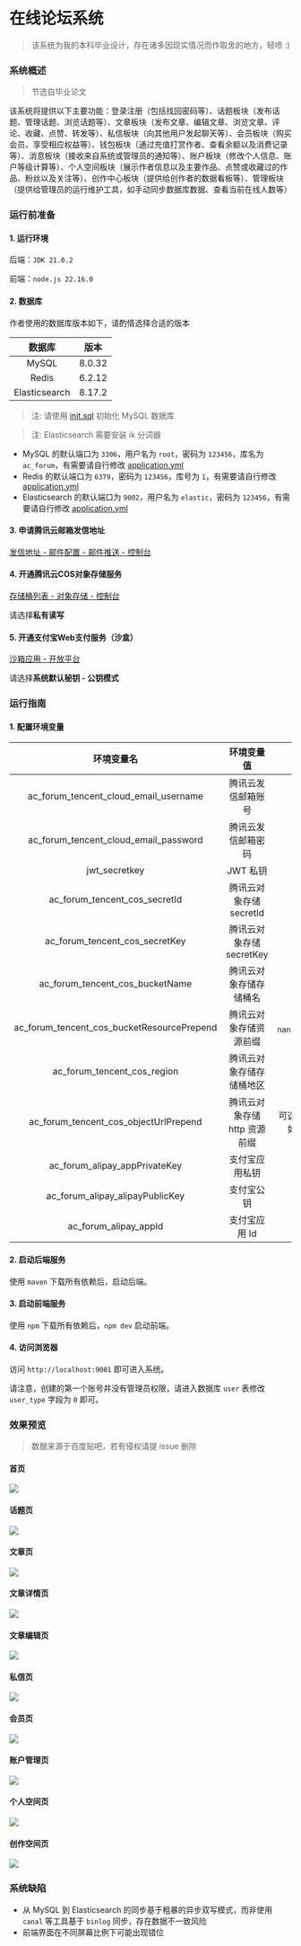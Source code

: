 # 在线论坛系统

> 该系统为我的本科毕业设计，存在诸多因现实情况而作取舍的地方，轻喷 :)

### 系统概述

> 节选自毕业论文

该系统将提供以下主要功能：登录注册（包括找回密码等）、话题板块（发布话题、管理话题、浏览话题等）、文章板块（发布文章、编辑文章、浏览文章、评论、收藏、点赞、转发等）、私信板块（向其他用户发起聊天等）、会员板块（购买会员、享受相应权益等）、钱包板块（通过充值打赏作者、查看余额以及消费记录等）、消息板块（接收来自系统或管理员的通知等）、账户板块（修改个人信息、账户等级计算等）、个人空间板块（展示作者信息以及主要作品、点赞或收藏过的作品、粉丝以及关注等）、创作中心板块（提供给创作者的数据看板等）、管理板块（提供给管理员的运行维护工具，如手动同步数据库数据、查看当前在线人数等）

### 运行前准备

#### 1. 运行环境

后端：`JDK 21.0.2`

前端：`node.js 22.16.0`

#### 2. 数据库

作者使用的数据库版本如下，请酌情选择合适的版本

|      数据库      |   版本   |
|:-------------:|:------:|
|     MySQL     | 8.0.32 |
|     Redis     | 6.2.12 |
| Elasticsearch | 8.17.2 |

> 注: 请使用 [init.sql](init.sql) 初始化 MySQL 数据库

> 注: Elasticsearch 需要安装 ik 分词器

- MySQL 的默认端口为 `3306`，用户名为 `root`，密码为 `123456`，库名为 `ac_forum`，有需要请自行修改 [application.yml](backend/src/main/resources/application-dev.yml)
- Redis 的默认端口为 `6379`，密码为 `123456`，库号为 `1`，有需要请自行修改 [application.yml](backend/src/main/resources/application-dev.yml)
- Elasticsearch 的默认端口为 `9002`，用户名为 `elastic`，密码为 `123456`，有需要请自行修改 [application.yml](backend/src/main/resources/application-dev.yml)

#### 3. 申请腾讯云邮箱发信地址

[发信地址 - 邮件配置 - 邮件推送 - 控制台](https://console.cloud.tencent.com/ses/address)

#### 4. 开通腾讯云COS对象存储服务

[存储桶列表 - 对象存储 - 控制台](https://console.cloud.tencent.com/cos/bucket)

请选择**私有读写**

#### 5. 开通支付宝Web支付服务（沙盒）

[沙箱应用 - 开放平台](https://open.alipay.com/develop/sandbox/app)

请选择**系统默认秘钥 - 公钥模式**

### 运行指南

#### 1. 配置环境变量

|                   环境变量名                    |       环境变量值       |                          备注                           |
|:------------------------------------------:|:-----------------:|:-----------------------------------------------------:|
|   ac_forum_tencent_cloud_email_username    |     腾讯云发信邮箱账号     |                                                       |
|   ac_forum_tencent_cloud_email_password    |     腾讯云发信邮箱密码     |                                                       |
|               jwt_secretkey                |      JWT 私钥       |                                                       |
|       ac_forum_tencent_cos_secretId        | 腾讯云对象存储 secretId  |                                                       |
|       ac_forum_tencent_cos_secretKey       | 腾讯云对象存储 secretKey |                                                       |
|      ac_forum_tencent_cos_bucketName       |    腾讯云对象存储存储桶名    |                  形如 `xxx-123456789`                   |
| ac_forum_tencent_cos_bucketResourcePrepend |    腾讯云对象存储资源前缀    | 形如 `qcs::cos:ap-nanjing:uid/123456789:xxx-123456789/` |
|        ac_forum_tencent_cos_region         |   腾讯云对象存储存储桶地区    |                    形如 `ap-nanjing`                    |
|   ac_forum_tencent_cos_objectUrlPrepend    | 腾讯云对象存储 http 资源前缀 |         可选源站域名或加速域名，形如 `https://cdn.xxx.com`          |
|       ac_forum_alipay_appPrivateKey        |      支付宝应用私钥      |                         沙盒应用                          |
|      ac_forum_alipay_alipayPublicKey       |       支付宝公钥       |                         沙盒公钥                          |
|           ac_forum_alipay_appId            |     支付宝应用 Id      |                        沙盒应用 Id                        |

#### 2. 启动后端服务

使用 `maven` 下载所有依赖后，启动后端。

#### 3. 启动前端服务

使用 `npm` 下载所有依赖后，`npm dev` 启动前端。

#### 4. 访问浏览器

访问 `http://localhost:9001` 即可进入系统。

请注意，创建的第一个账号并没有管理员权限，请进入数据库 `user` 表修改 `user_type` 字段为 `0` 即可。

### 效果预览

> 数据来源于百度贴吧，若有侵权请提 issue 删除

#### 首页

![](doc/images/home_page.png)

#### 话题页

![](doc/images/topic_page.png)

#### 文章页

![](doc/images/article_page.png)

#### 文章详情页

![](doc/images/article_detail_page.png)

#### 文章编辑页

![](doc/images/article_edit_page.png)

#### 私信页

![](doc/images/chat_page.png)

#### 会员页

![](doc/images/vip_page.png)

#### 账户管理页

![](doc/images/user_center_page.png)

#### 个人空间页

![](doc/images/living_room_page.png)

#### 创作空间页

![](doc/images/creation_dashboard_page.png)

### 系统缺陷

- 从 MySQL 到 Elasticsearch 的同步基于粗暴的异步双写模式，而非使用 `canal` 等工具基于 `binlog` 同步，存在数据不一致风险
- 前端界面在不同屏幕比例下可能出现错位